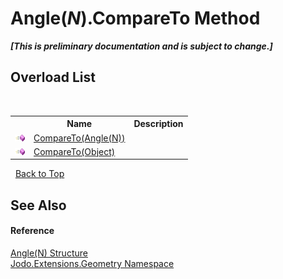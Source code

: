 # Angle(*N*).CompareTo Method 
 _**\[This is preliminary documentation and is subject to change.\]**_


## Overload List
&nbsp;<table><tr><th></th><th>Name</th><th>Description</th></tr><tr><td>![Public method](media/pubmethod.gif "Public method")</td><td><a href="M_Jodo_Extensions_Geometry_Angle_1_CompareTo">CompareTo(Angle(N))</a></td><td /></tr><tr><td>![Public method](media/pubmethod.gif "Public method")</td><td><a href="M_Jodo_Extensions_Geometry_Angle_1_CompareTo_1">CompareTo(Object)</a></td><td /></tr></table>&nbsp;
<a href="#angle(*n*).compareto-method">Back to Top</a>

## See Also


#### Reference
<a href="T_Jodo_Extensions_Geometry_Angle_1">Angle(N) Structure</a><br /><a href="N_Jodo_Extensions_Geometry">Jodo.Extensions.Geometry Namespace</a><br />